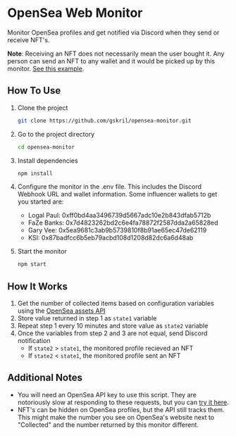 # OpenSea Web Monitor
Monitor OpenSea profiles and get notified via Discord when they send or receive NFT's.  

**Note**: Receiving an NFT does not necessarily mean the user bought it. Any person can send an NFT to any wallet and it would be picked up by this monitor. [See this example](https://twitter.com/gregskril/status/1430585478399631361).
  
## How To Use
1. Clone the project
	```bash
	git clone https://github.com/gskril/opensea-monitor.git
	```

2. Go to the project directory
	```bash
	cd opensea-monitor
	```

3. Install dependencies
	```bash
	npm install
	```

4. Configure the monitor in the .env file. This includes the Discord Webhook URL and wallet information. Some influencer wallets to get you started are:
	- Logal Paul: 0xff0bd4aa3496739d5667adc10e2b843dfab5712b
	- FaZe Banks: 0x7d4823262bd2c6e4fa78872f2587dda2a65828ed
	- Gary Vee: 0x5ea9681c3ab9b5739810f8b91ae65ec47de62119
	- KSI: 0x87badfcc6b5eb79acbd108d1208d82dc6a6d48ab  
  
5. Start the monitor
	```bash
	npm start
	```
  
## How It Works
1. Get the number of collected items based on configuration variables using the [OpenSea assets API](https://docs.opensea.io/reference/getting-assets)
2. Store value returned in step 1 as `state1` variable
3. Repeat step 1 every 10 minutes and store value as `state2` variable
4. Once the variables from step 2 and 3 are not equal, send Discord notification
	- If `state2` > `state1`, the monitored profile recieved an NFT
	- If `state2` < `state1`, the monitored profile sent an NFT

## Additional Notes
- You will need an OpenSea API key to use this script. They are notoriously slow at responding to these requests, but you can [try it here](https://docs.opensea.io/reference/request-an-api-key).
- NFT's can be hidden on OpenSea profiles, but the API still tracks them. This might make the number you see on OpenSea's website next to "Collected" and the number returned by this monitor different.

